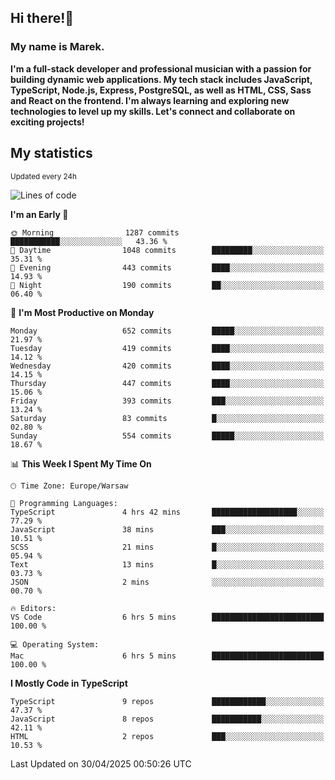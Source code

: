 ## Hi there!👋 ##
### My name is Marek. ###

**I'm a full-stack developer and professional musician with a passion for building dynamic web applications. My tech stack includes JavaScript, TypeScript, Node.js, Express, PostgreSQL, as well as HTML, CSS, Sass and React on the frontend. I'm always learning and exploring new technologies to level up my skills. Let's connect and collaborate on exciting projects!**

## My statistics ##
<sub>Updated every 24h</sub>
<!--START_SECTION:waka-->
![Lines of code](https://img.shields.io/badge/From%20Hello%20World%20I%27ve%20Written-225.9%20thousand%20lines%20of%20code-blue)

**I'm an Early 🐤** 

```text
🌞 Morning                1287 commits        ███████████░░░░░░░░░░░░░░   43.36 % 
🌆 Daytime                1048 commits        █████████░░░░░░░░░░░░░░░░   35.31 % 
🌃 Evening                443 commits         ████░░░░░░░░░░░░░░░░░░░░░   14.93 % 
🌙 Night                  190 commits         ██░░░░░░░░░░░░░░░░░░░░░░░   06.40 % 
```
📅 **I'm Most Productive on Monday** 

```text
Monday                   652 commits         █████░░░░░░░░░░░░░░░░░░░░   21.97 % 
Tuesday                  419 commits         ████░░░░░░░░░░░░░░░░░░░░░   14.12 % 
Wednesday                420 commits         ████░░░░░░░░░░░░░░░░░░░░░   14.15 % 
Thursday                 447 commits         ████░░░░░░░░░░░░░░░░░░░░░   15.06 % 
Friday                   393 commits         ███░░░░░░░░░░░░░░░░░░░░░░   13.24 % 
Saturday                 83 commits          █░░░░░░░░░░░░░░░░░░░░░░░░   02.80 % 
Sunday                   554 commits         █████░░░░░░░░░░░░░░░░░░░░   18.67 % 
```


📊 **This Week I Spent My Time On** 

```text
🕑︎ Time Zone: Europe/Warsaw

💬 Programming Languages: 
TypeScript               4 hrs 42 mins       ███████████████████░░░░░░   77.29 % 
JavaScript               38 mins             ███░░░░░░░░░░░░░░░░░░░░░░   10.51 % 
SCSS                     21 mins             █░░░░░░░░░░░░░░░░░░░░░░░░   05.94 % 
Text                     13 mins             █░░░░░░░░░░░░░░░░░░░░░░░░   03.73 % 
JSON                     2 mins              ░░░░░░░░░░░░░░░░░░░░░░░░░   00.70 % 

🔥 Editors: 
VS Code                  6 hrs 5 mins        █████████████████████████   100.00 % 

💻 Operating System: 
Mac                      6 hrs 5 mins        █████████████████████████   100.00 % 
```

**I Mostly Code in TypeScript** 

```text
TypeScript               9 repos             ████████████░░░░░░░░░░░░░   47.37 % 
JavaScript               8 repos             ███████████░░░░░░░░░░░░░░   42.11 % 
HTML                     2 repos             ███░░░░░░░░░░░░░░░░░░░░░░   10.53 % 
```




 Last Updated on 30/04/2025 00:50:26 UTC
<!--END_SECTION:waka-->

<!--
**MarekSax/MarekSax** is a ✨ _special_ ✨ repository because its `README.md` (this file) appears on your GitHub profile.

Here are some ideas to get you started:

- 🔭 I’m currently working on ...
- 🌱 I’m currently learning ...
- 👯 I’m looking to collaborate on ...
- 🤔 I’m looking for help with ...
- 💬 Ask me about ...
- 📫 How to reach me: ...
- 😄 Pronouns: ...
- ⚡ Fun fact: ...
-->

